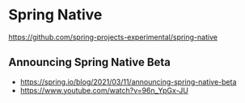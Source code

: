 # Spring Native

<https://github.com/spring-projects-experimental/spring-native>

## Announcing Spring Native Beta

- <https://spring.io/blog/2021/03/11/announcing-spring-native-beta>
- <https://www.youtube.com/watch?v=96n_YpGx-JU>
